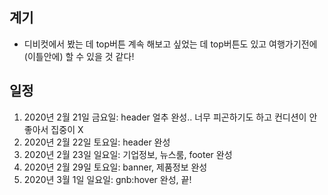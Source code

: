 ## 계기
  - 디비컷에서 봤는 데 top버튼 계속 해보고 싶었는 데 top버튼도 있고 여행가기전에(이틀안에) 할 수 있을 것 같다!

## 일정
  1. 2020년 2월 21일 금요일: header 얼추 완성.. 너무 피곤하기도 하고 컨디션이 안좋아서 집중이 X
  2. 2020년 2월 22일 토요일: header 완성
  3. 2020년 2월 23일 일요일: 기업정보, 뉴스룸, footer 완성
  4. 2020년 2월 29일 토요일: banner, 제품정보 완성
  5. 2020년 3월 1일 일요일: gnb:hover 완성, 끝!